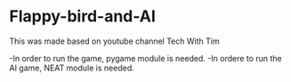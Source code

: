 # Flappy-bird-and-AI
This was made based on youtube channel Tech With Tim

  -In order to run the game, pygame module is needed.
  -In ordere to run the AI game, NEAT module is needed.
